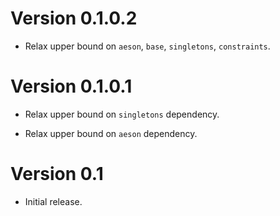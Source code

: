 # Version 0.1.0.2

* Relax upper bound on `aeson`, `base`, `singletons`, `constraints`.


# Version 0.1.0.1

* Relax upper bound on `singletons` dependency.

* Relax upper bound on `aeson` dependency.


# Version 0.1

* Initial release.
